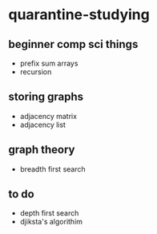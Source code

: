 # quarantine-studying
## beginner comp sci things
- prefix sum arrays
- recursion
## storing graphs
- adjacency matrix
- adjacency list
## graph theory
- breadth first search
## to do
- depth first search
- djiksta's algorithim
